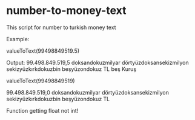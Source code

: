 # number-to-money-text
This script for number to turkish money text

Example:

valueToText(99498849519.5)

Output:
99.498.849.519,5
doksandokuzmilyar dörtyüzdoksansekizmilyon sekizyüzkırkdokuzbin beşyüzondokuz TL beş Kuruş



valueToText(99498849519)

99.498.849.519,0
doksandokuzmilyar dörtyüzdoksansekizmilyon sekizyüzkırkdokuzbin beşyüzondokuz TL


Function getting float not int!

